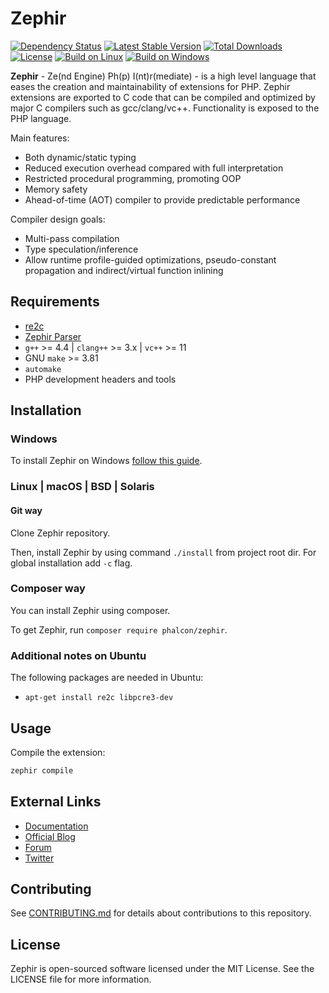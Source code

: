 # Zephir

[![Dependency Status](https://www.versioneye.com/package/phalcon:zephir/badge.png)](https://www.versioneye.com/package/phalcon:zephir)
[![Latest Stable Version](https://poser.pugx.org/phalcon/zephir/v/stable.png)](https://packagist.org/packages/phalcon/zephir)
[![Total Downloads](https://poser.pugx.org/phalcon/zephir/downloads.png)](https://packagist.org/packages/phalcon/zephir)
[![License](https://poser.pugx.org/phalcon/zephir/license.svg)](https://packagist.org/packages/phalcon/zephir)
[![Build on Linux](https://secure.travis-ci.org/phalcon/zephir.svg?branch=master)](http://travis-ci.org/phalcon/zephir)
[![Build on Windows](https://ci.appveyor.com/api/projects/status/cxa1810md7v6n095/branch/master?svg=true)](https://ci.appveyor.com/project/sergeyklay/zephir/branch/master)


**Zephir** - Ze(nd Engine) Ph(p) I(nt)r(mediate) - is a high level language that eases the creation and maintainability
of extensions for PHP. Zephir extensions are exported to C code that can be compiled and optimized by major C compilers
such as gcc/clang/vc++. Functionality is exposed to the PHP language.

Main features:

* Both dynamic/static typing
* Reduced execution overhead compared with full interpretation
* Restricted procedural programming, promoting OOP
* Memory safety
* Ahead-of-time (AOT) compiler to provide predictable performance

Compiler design goals:

* Multi-pass compilation
* Type speculation/inference
* Allow runtime profile-guided optimizations, pseudo-constant propagation and indirect/virtual function inlining

## Requirements

* [re2c](http://re2c.org/)
* [Zephir Parser](https://github.com/phalcon/php-zephir-parser)
* `g++` >= 4.4 | `clang++` >= 3.x | `vc++` >= 11
* GNU `make` >= 3.81
* `automake`
* PHP development headers and tools

## Installation

### Windows

To install Zephir on Windows [follow this guide](https://github.com/phalcon/zephir/blob/master/WINDOWS.md).

### Linux | macOS | BSD | Solaris

#### Git way

Clone Zephir repository.

Then, install Zephir by using command `./install` from project root dir.
For global installation add `-c` flag.

### Composer way

You can install Zephir using composer.

To get Zephir, run `composer require phalcon/zephir`.

### Additional notes on Ubuntu

The following packages are needed in Ubuntu:

* `apt-get install re2c libpcre3-dev`

## Usage

Compile the extension:

```bash
zephir compile
```

## External Links

* [Documentation](https://zephir-lang.com/)
* [Official Blog](https://blog.zephir-lang.com/)
* [Forum](https://forum.zephir-lang.com/)
* [Twitter](https://twitter.com/zephirlang)

## Contributing

See [CONTRIBUTING.md](https://github.com/phalcon/zephir/blob/master/CONTRIBUTING.md) for details about contributions to this repository.

## License

Zephir is open-sourced software licensed under the MIT License.
See the LICENSE file for more information.
